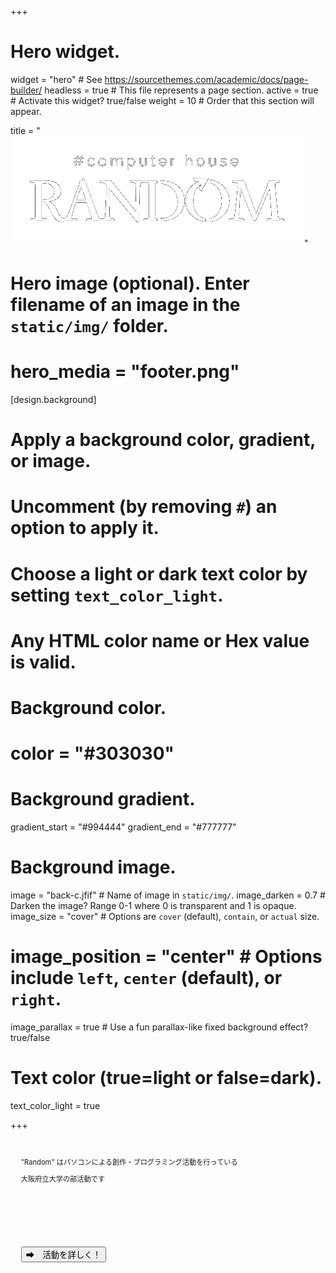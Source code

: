 +++
# Hero widget.
widget = "hero"  # See https://sourcethemes.com/academic/docs/page-builder/
headless = true  # This file represents a page section.
active = true  # Activate this widget? true/false
weight = 10  # Order that this section will appear.

title = "<img src='/img/footer.png'>"

# Hero image (optional). Enter filename of an image in the `static/img/` folder.
# hero_media = "footer.png"

[design.background]
  # Apply a background color, gradient, or image.
  #   Uncomment (by removing `#`) an option to apply it.
  #   Choose a light or dark text color by setting `text_color_light`.
  #   Any HTML color name or Hex value is valid.

  # Background color.
  # color = "#303030"

  # Background gradient.
  gradient_start = "#994444"
  gradient_end = "#777777"

  # Background image.
  image = "back-c.jfif"  # Name of image in `static/img/`.
  image_darken = 0.7  # Darken the image? Range 0-1 where 0 is transparent and 1 is opaque.
  image_size = "cover"  #  Options are `cover` (default), `contain`, or `actual` size.
  # image_position = "center"  # Options include `left`, `center` (default), or `right`.
  image_parallax = true  # Use a fun parallax-like fixed background effect? true/false

  # Text color (true=light or false=dark).
  text_color_light = true

+++

<div style="font-size : 0.8em; padding : 1.5em;">

"Random" はパソコンによる創作・プログラミング活動を行っている

大阪府立大学の部活動です

<br/>
<div style="height: 4.5em" class="mobile-disable"></div>
<br/>

[<button class="my-button">➡　活動を詳しく！</button>](/about/)


</div>
